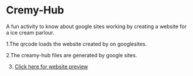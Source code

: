 # Cremy-Hub
A fun activity to know about google sites working by creating a website for a ice cream parlour.

1.The qrcode loads the website created by on googlesites.

2.The creamy-hub files are generated by google sites.

3. [Click here for website preview](https://sites.google.com/view/its-creamy-hub/home)
